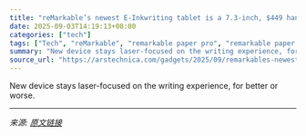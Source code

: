```yaml
---
title: "reMarkable’s newest E-Inkwriting tablet is a 7.3-inch, $449 handheld slab"
date: 2025-09-03T14:19:13+08:00
categories: ["tech"]
tags: ["Tech", "reMarkable", "remarkable paper pro", "remarkable paper pro move"]
summary: "New device stays laser-focused on the writing experience, for better or worse."
source_url: "https://arstechnica.com/gadgets/2025/09/remarkables-newest-e-inkwriting-tablet-is-a-7-3-inch-449-handheld-slab/"
---
```


New device stays laser-focused on the writing experience, for better or worse.

---

*来源: [原文链接](https://arstechnica.com/gadgets/2025/09/remarkables-newest-e-inkwriting-tablet-is-a-7-3-inch-449-handheld-slab/)*
